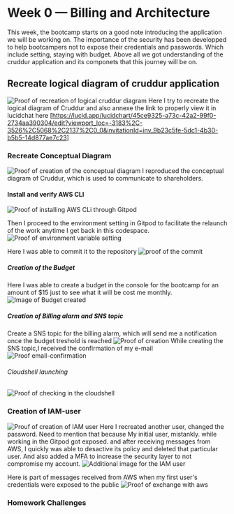 # Week 0 — Billing and Architecture

This week, the bootcamp starts on a good note introducing the application we will be working on. The importance of the security has been developped to help bootcampers not to expose their credentials and passwords. Which include setting, staying with budget. Above all we got understanding of the cruddur application and its componets that this journey will be on.

## Recreate logical diagram of cruddur application

![Proof of recreation of logical cruddur diagram](Assets/Cruddur-logical-diagram.png)
Here I try to recreate the logical diagram of Cruddur and also annexe the link to properly view it in lucidchat here [https://lucid.app/lucidchart/45ce9325-a73c-42a2-99f0-2734aa390304/edit?viewport_loc=-3183%2C-3526%2C5068%2C2137%2C0_0&invitationId=inv_9b23c5fe-5dc1-4b30-b5b5-14d877ae7c23]

### Recreate Conceptual Diagram

![Proof of creation of the conceptual diagram](Assets/Cruddur-Conceptual-diagram.png)
I reproduced the conceptual diagram of Cruddur, which is used to communicate to shareholders.

#### Install and verify AWS CLI
![Proof of installing AWS CLi through Gitpod](Assets/Install-verify-awscli.png)

Then I proceed to the environment setting in Gitpod to facilitate the relaunch of the work anytime I get back in this codespace.
![Proof of environment variable setting](Assets/Environment-variable-set-%20in-gitpod.png)

Here I was able to commit it to the repository 
![proof of the commit](Assets/AWS-CLI-into-gitpod.png)

##### Creation of the Budget
Here I was able to create a budget in the console for the bootcamp for an amount of $15 just to see what it will be cost me monthly.
![Image of Budget created](Assets/Proof-of-creation%20-of-budget.png)

##### Creation of Billing alarm and SNS topic
Create a SNS topic for the billing alarm, which will send me a notification once the budget treshold is reached
![Proof of creation ](Assets/Billing-alarm-and-%20sns-topic.png)
While creating the SNS topic,I received the confirmation of my e-mail
![Proof email-confirmation](Assets/Confirmation-of%20SNS-creation.png)

###### Cloudshell launching
![Proof of checking in the cloudshell](Assets/Cloudshell-image.png)

### Creation of IAM-user
![Prouf of creation of IAM user](Assets/My-IAM-user-proof.png)
Here I recreated another user, changed the password. Need to mention that because My initial user, mistankly. while working in the Gitpod got exposed. and after receiving messages from AWS, I quickly was able to desactive its policy and deleted that particular user. And also added a MFA to increase the security layer to not compromise my account.
![Additional image for the IAM user](Assets/My%20IAM-user.png)

Here is part of messages received from AWS when my first user's credentials were exposed to the public 
![Proof of exchange with aws](Assets/Exchange%20with%20aws.png)






### Homework Challenges
